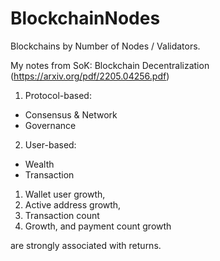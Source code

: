 # BlockchainNodes
Blockchains by Number of Nodes / Validators.

My notes from SoK: Blockchain Decentralization (https://arxiv.org/pdf/2205.04256.pdf)

1. Protocol-based:
- Consensus & Network
- Governance
2. User-based:
- Wealth
- Transaction

1. Wallet user growth, 
2. Active address growth, 
3. Transaction count
4. Growth, and payment count growth

are strongly associated with returns.
